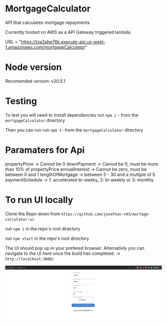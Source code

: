 # MortgageCalculator
API that calculates mortgage repayments

Currently hosted on AWS as a API Gateway triggered lambda.

URL = "https://tza2ahe76k.execute-api.us-west-1.amazonaws.com/mortgageCalculator"

# Node version
Recomended version: v20.5.1

# Testing
To test you will need to install dependencies
run `npm i` - from the `mortgageCalculator` directory

Then you can run 
run `npm t`- from the `mortgageCalculator` directory

# Paramaters for Api
propertyPrice    -> Cannot be 0
downPayment      -> Cannot be 0, must be more than 10% of propertyPrice 
annualInterest   -> Cannot be zero, must be between 0 and 1
lengthOfMortgage -> between 5 - 30 and a mulitple of 5
paymentSchedule  -> 1: accelerated bi-weeky, 2: bi-weekly or 3: monthly


# To run UI locally
Clone the Repo down from `https://github.com/jonathan-v93/mortage-calculator-ui`

run `npm i` in the repo's root directory

run `npm start` in the repo's root directory

The UI should pop up in your prefered browser. Alternativly you can navigate to the UI here once the build has completed. -> `http://localhost:3000/`

![Alt text](image.png)





